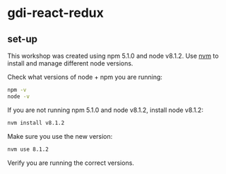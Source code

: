 # gdi-react-redux

## set-up
This workshop was created using npm 5.1.0 and node v8.1.2. Use [nvm](https://github.com/creationix/nvm#installation) to install and manage different node versions.

Check what versions of node + npm you are running:
```sh
npm -v
node -v
```

If you are not running npm 5.1.0 and node v8.1.2, install node v8.1.2:
```sh
nvm install v8.1.2
```

Make sure you use the new version:
```sh
nvm use 8.1.2
```

Verify you are running the correct versions.
